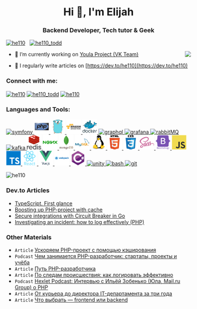 <h1 align="center">Hi 👋, I'm Elijah</h1>
<h3 align="center">Backend Developer, Tech tutor & Geek</h3>

<p align="left">
    <a href="https://dev.to/he110" target="blank"><img src="https://img.shields.io/badge/dev.to-0A0A0A?style=for-the-badge&logo=dev.to&logoColor=white" alt="he110" /></a>&NonBreakingSpace;&NonBreakingSpace;
    <a href="https://twitter.com/he110_todd" target="blank"><img src="https://img.shields.io/twitter/follow/he110_todd?logo=twitter&style=for-the-badge" alt="he110_todd" /></a>
</p>

<img align="right" src="https://media.giphy.com/media/3oKIPnAiaMCws8nOsE/giphy.gif?cid=ecf05e47ar7swy9hvr64ukctoq0lm06s00tz0ths8lvn9p8w&rid=giphy.gif&ct=g">

- 🔭 I’m currently working on [Youla Project (VK Team)](https://you.la)

- 📝 I regularly write articles on [https://dev.to/he110](https://dev.to/he110)

<h3 align="left">Connect with me:</h3>
<p align="left">
<a href="https://dev.to/he110" target="blank"><img align="center" src="https://cdn.jsdelivr.net/npm/simple-icons@3.0.1/icons/dev-dot-to.svg" alt="he110" height="30" width="40" /></a>
<a href="https://twitter.com/he110_todd" target="blank"><img align="center" src="https://raw.githubusercontent.com/rahuldkjain/github-profile-readme-generator/master/src/images/icons/Social/twitter.svg" alt="he110_todd" height="30" width="40" /></a>
<a href="https://linkedin.com/in/he110" target="blank"><img align="center" src="https://raw.githubusercontent.com/rahuldkjain/github-profile-readme-generator/master/src/images/icons/Social/linked-in-alt.svg" alt="he110" height="30" width="40" /></a>
</p>

<h3 align="left">Languages and Tools:</h3>
<p align="left"> 
    <a href="https://symfony.com" target="_blank"> <img src="https://symfony.com/logos/symfony_black_03.svg" alt="symfony" width="40" height="40"/> </a> 
    <a href="https://www.php.net" target="_blank"> <img src="https://raw.githubusercontent.com/devicons/devicon/master/icons/php/php-original.svg" alt="php" width="40" height="40"/> </a> 
    <a href="https://golang.org" target="_blank"> <img src="https://raw.githubusercontent.com/devicons/devicon/master/icons/go/go-original.svg" alt="go" width="40" height="40"/> </a> 
    <a href="https://aws.amazon.com" target="_blank"><img src="https://raw.githubusercontent.com/devicons/devicon/master/icons/amazonwebservices/amazonwebservices-original-wordmark.svg" alt="aws" width="40" height="40"/> </a> 
    <a href="https://www.docker.com/" target="_blank"> <img src="https://raw.githubusercontent.com/devicons/devicon/master/icons/docker/docker-original-wordmark.svg" alt="docker" width="40" height="40"/> </a> 
    <a href="https://graphql.org" target="_blank"> <img src="https://www.vectorlogo.zone/logos/graphql/graphql-icon.svg" alt="graphql" width="40" height="40"/> </a> 
    <a href="https://grafana.com" target="_blank"> <img src="https://www.vectorlogo.zone/logos/grafana/grafana-icon.svg" alt="grafana" width="40" height="40"/> </a> 
    <a href="https://www.rabbitmq.com" target="_blank"> <img src="https://www.vectorlogo.zone/logos/rabbitmq/rabbitmq-icon.svg" alt="rabbitMQ" width="40" height="40"/> </a> 
    <a href="https://kafka.apache.org/" target="_blank"> <img src="https://www.vectorlogo.zone/logos/apache_kafka/apache_kafka-icon.svg" alt="kafka" width="40" height="40"/> </a> 
    <a href="https://redis.io" target="_blank"> <img src="https://raw.githubusercontent.com/devicons/devicon/master/icons/redis/redis-original-wordmark.svg" alt="redis" width="40" height="40"/> </a> 
    <a href="https://www.nginx.com" target="_blank"> <img src="https://raw.githubusercontent.com/devicons/devicon/master/icons/nginx/nginx-original.svg" alt="nginx" width="40" height="40"/> </a> 
    <a href="https://www.mongodb.com/" target="_blank"> <img src="https://raw.githubusercontent.com/devicons/devicon/master/icons/mongodb/mongodb-original-wordmark.svg" alt="mongodb" width="40" height="40"/> </a> 
    <a href="https://www.mysql.com/" target="_blank"> <img src="https://raw.githubusercontent.com/devicons/devicon/master/icons/mysql/mysql-original-wordmark.svg" alt="mysql" width="40" height="40"/> </a> 
    <a href="https://www.linux.org/" target="_blank"> <img src="https://raw.githubusercontent.com/devicons/devicon/master/icons/linux/linux-original.svg" alt="linux" width="40" height="40"/> </a> 
    <a href="https://www.w3.org/html/" target="_blank"> <img src="https://raw.githubusercontent.com/devicons/devicon/master/icons/html5/html5-original-wordmark.svg" alt="html5" width="40" height="40"/> </a> 
    <a href="https://www.w3schools.com/css/" target="_blank"> <img src="https://raw.githubusercontent.com/devicons/devicon/master/icons/css3/css3-original-wordmark.svg" alt="css3" width="40" height="40"/> </a> 
    <a href="https://sass-lang.com" target="_blank"> <img src="https://raw.githubusercontent.com/devicons/devicon/master/icons/sass/sass-original.svg" alt="sass" width="40" height="40"/> </a> 
    <a href="https://getbootstrap.com" target="_blank"> <img src="https://raw.githubusercontent.com/devicons/devicon/master/icons/bootstrap/bootstrap-plain-wordmark.svg" alt="bootstrap" width="40" height="40"/> </a> 
    <a href="https://developer.mozilla.org/en-US/docs/Web/JavaScript" target="_blank"> <img src="https://raw.githubusercontent.com/devicons/devicon/master/icons/javascript/javascript-original.svg" alt="javascript" width="40" height="40"/> </a> 
    <a href="https://www.typescriptlang.org/" target="_blank"> <img src="https://raw.githubusercontent.com/devicons/devicon/master/icons/typescript/typescript-original.svg" alt="typescript" width="40" height="40"/> </a> 
    <a href="https://reactjs.org/" target="_blank"> <img src="https://raw.githubusercontent.com/devicons/devicon/master/icons/react/react-original-wordmark.svg" alt="react" width="40" height="40"/> </a> 
    <a href="https://vuejs.org/" target="_blank"> <img src="https://raw.githubusercontent.com/devicons/devicon/master/icons/vuejs/vuejs-original-wordmark.svg" alt="vuejs" width="40" height="40"/> </a> 
    <a href="https://webpack.js.org" target="_blank"> <img src="https://raw.githubusercontent.com/devicons/devicon/d00d0969292a6569d45b06d3f350f463a0107b0d/icons/webpack/webpack-original-wordmark.svg" alt="webpack" width="40" height="40"/> </a> 
    <a href="https://www.w3schools.com/cs/" target="_blank"> <img src="https://raw.githubusercontent.com/devicons/devicon/master/icons/csharp/csharp-original.svg" alt="csharp" width="40" height="40"/> </a> 
    <a href="https://unity.com/" target="_blank"> <img src="https://www.vectorlogo.zone/logos/unity3d/unity3d-icon.svg" alt="unity" width="40" height="40"/> </a> 
    <a href="https://www.gnu.org/software/bash/" target="_blank"> <img src="https://www.vectorlogo.zone/logos/gnu_bash/gnu_bash-icon.svg" alt="bash" width="40" height="40"/> </a> 
    <a href="https://git-scm.com/" target="_blank"> <img src="https://www.vectorlogo.zone/logos/git-scm/git-scm-icon.svg" alt="git" width="40" height="40"/> </a> 
</p>

<p><img align="center" src="https://github-readme-stats.vercel.app/api/top-langs?username=he110&show_icons=true&theme=dark&cache_seconds=1800&locale=en&layout=compact" alt="he110" /></p>

### Dev.to Articles
<!-- BLOG-POST-LIST:START -->
- [TypeScript. First glance](https://dev.to/he110/typescript-first-glance-407c)
- [Boosting up PHP-project with cache](https://dev.to/he110/boosting-up-php-project-with-cache-16hi)
- [Secure integrations with Circuit Breaker in Go](https://dev.to/he110/circuitbreaker-pattern-in-go-43cn)
- [Investigating an incident: how to log effectively &lpar;PHP&rpar;](https://dev.to/he110/investigating-an-incident-how-to-log-effectively-php-105o)
<!-- BLOG-POST-LIST:END -->

### Other Materials
- `Article` [Ускоряем PHP-проект с помощью кэширования](https://gb.ru/posts/uskoryaem-php-proekt-s-pomoshchyu-kehshirovaniya)
- `Podcast` [Чем занимается PHP-разработчик: стартапы, проекты и учёба](https://podcasts.apple.com/ru/podcast/выхожу-с-понедельника/id1527806130?i=1000535545400)
- `Article` [Путь PHP-разработчика](https://gb.ru/posts/roadmap-php-developer)
- `Article` [По следам происшествия: как логировать эффективно](https://gb.ru/posts/po-sledam-proisshestviya-kak-logirovat-ehffektivno)
- `Podcast` [Hexlet Podcast: Интервью с Ильёй Зобенько (Юла, Mail.ru Group) о PHP](https://podcasts.apple.com/ru/podcast/hexlet-%D1%85%D0%B5%D0%BA%D1%81%D0%BB%D0%B5%D1%82/id1464983290?i=1000502138932)
- `Article` [От курьера до директора IT-департамента за три года](https://rb.ru/young/ot-kurera-do-direktora/)
- `Article` [Что выбрать — frontend или backend](https://gb.ru/posts/chto-vybrat-frontend-ili-backend) 
